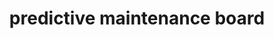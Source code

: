 ---
layout: article
title: predictive maintenance board
description: 
  - This template is used in Predictive Maintenance. It informs about machine running times as well as about when the next machine failure is expected. It also provides current sensor data, such as temperature or vibrations per line. Current and future audits are listed on the right-hand side.
lang: en
weight: 2000
isDraft: false
ref: Predictive-Maintenance-Board
category:
  - Recommended
  - Maintenance
  - Production
  - Series Production
image: Predictive-Maintenance-Board.png
image_thumbnail: Predictive-Maintenance-Board_thumbnail.png
download: Predictive-Maintenance-Board.pbmx
overview_description:
overview_benefits:
overview_data_sources:
---